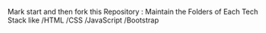 Mark start and then fork this Repository :
Maintain the Folders of Each Tech Stack like 
                    /HTML
                    /CSS
                    /JavaScript
                    /Bootstrap

